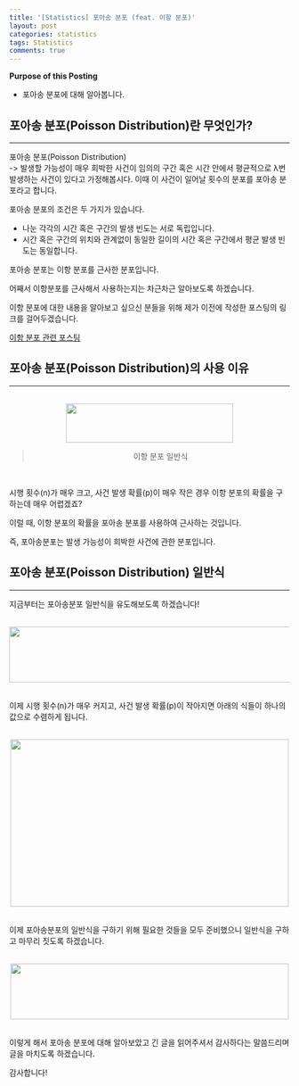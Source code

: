 ```yaml
---
title: '[Statistics] 포아송 분포 (feat. 이항 분포)'
layout: post
categories: statistics
tags: Statistics
comments: true
---
```


**Purpose of this Posting**
- 포아송 분포에 대해 알아봅니다.

## **포아송 분포(Poisson Distribution)란 무엇인가?**

---

  
포아송 분포(Poisson Distribution)  
\-> 발생할 가능성이 매우 희박한 사건이 임의의 구간 혹은 시간 안에서 평균적으로 λ번 발생하는 사건이 있다고 가정해봅시다. 이때 이 사건이 일어날 횟수의 분포를 포아송 분포라고 합니다.  
  
  
포아송 분포의 조건은 두 가지가 있습니다.

-   나눈 각각의 시간 혹은 구간의 발생 빈도는 서로 독립입니다.
-   시간 혹은 구간의 위치와 관계없이 동일한 길이의 시간 혹은 구간에서 평균 발생 빈도는 동일합니다.

  
  
포아송 분포는 이항 분포를 근사한 분포입니다.  
  
어째서 이항분포를 근사해서 사용하는지는 차근차근 알아보도록 하겠습니다.  
  
이항 분포에 대한 내용을 알아보고 싶으신 분들을 위해 제가 이전에 작성한 포스팅의 링크를 걸어두겠습니다.


[이항 분포 관련 포스팅](https://cktrace.github.io/statistics/2021-12-14-binomial-hypergeometric/)

  
  

## **포아송 분포(Poisson Distribution)의 사용 이유**

---

<br>

<center><img src="https://user-images.githubusercontent.com/97859215/206624419-2d5942de-7f5f-41b4-97aa-92c6ed82ea1c.png" width="300" height="70"></center>

> <center>이항 분포 일반식</center>

<br>

시행 횟수(n)가 매우 크고, 사건 발생 확률(p)이 매우 작은 경우 이항 분포의 확률을 구하는데 매우 어렵겠죠?  
  
이럴 때, 이항 분포의 확률을 포아송 분포를 사용하여 근사하는 것입니다.  
  
즉, 포아송분포는 발생 가능성이 희박한 사건에 관한 분포입니다.  
  
  
  
  

## **포아송 분포(Poisson Distribution) 일반식**

---

  
지금부터는 포아송분포 일반식을 유도해보도록 하겠습니다!

<br>

<center><img src="https://user-images.githubusercontent.com/97859215/206624587-043870a9-b9a3-4f57-917c-465c7fa4d7e7.png" width="700" height="100"></center>

<br>
  
이제 시행 횟수(n)가 매우 커지고, 사건 발생 확률(p)이 작아지면 아래의 식들이 하나의 값으로 수렴하게 됩니다.

<br>

<center><img src="https://user-images.githubusercontent.com/97859215/206624659-092e7be8-d844-455f-8dea-af63176029d7.png" width="500" height="300"></center>

<br>

  
이제 포아송분포의 일반식을 구하기 위해 필요한 것들을 모두 준비했으니 일반식을 구하고 마무리 짓도록 하겠습니다.

<br>

<center><img src="https://user-images.githubusercontent.com/97859215/206624724-0a98dfbd-8b33-4272-b212-35c69d602539.png" width="500" height="100"></center>

<br>

  
  
  
  
  
이렇게 해서 포아송 분포에 대해 알아보았고 긴 글을 읽어주셔서 감사하다는 말씀드리며 글을 마치도록 하겠습니다.  
  
감사합니다!